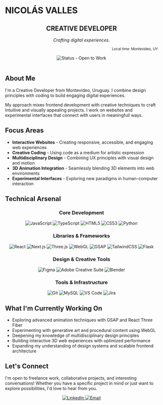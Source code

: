 # NICOLÁS VALLES

<div align="center">
  <h2>CREATIVE DEVELOPER</h2>
  <p><em>Crafting digital experiences.</em></p>
</div>

<p align="right">
  <sup>Local time: Montevideo, UY</sup>
</p>

<div align="center">
  <img src="https://img.shields.io/badge/Status-Open_to_Work-2EB67D?style=for-the-badge" alt="Status - Open to Work" />
</div>

<br />

## About Me

I'm a Creative Developer from Montevideo, Uruguay. I combine design principles with coding to build engaging digital experiences.

My approach mixes frontend development with creative techniques to craft intuitive and visually appealing projects. I work on websites and experimental interfaces that connect with users in meaningfull ways.

## Focus Areas

- **Interactive Websites** - Creating responsive, accessible, and engaging web experiences
- **Creative Coding** - Using code as a medium for artistic expression
- **Multidisciplinary Design** - Combining UX principles with visual design and motion
- **3D Animation Integration** - Seamlessly blending 3D elements into web environments
- **Experimental Interfaces** - Exploring new paradigms in human-computer interaction

## Technical Arsenal

<div align="center">

### Core Development
![JavaScript](https://img.shields.io/badge/JavaScript-F7DF1E?style=for-the-badge&logo=javascript&logoColor=black)
![TypeScript](https://img.shields.io/badge/TypeScript-3178C6?style=for-the-badge&logo=typescript&logoColor=white)
![HTML5](https://img.shields.io/badge/HTML5-E34F26?style=for-the-badge&logo=html5&logoColor=white)
![CSS3](https://img.shields.io/badge/CSS3-1572B6?style=for-the-badge&logo=css3&logoColor=white)
![Python](https://img.shields.io/badge/Python-3776AB?style=for-the-badge&logo=python&logoColor=white)

### Libraries & Frameworks
![React](https://img.shields.io/badge/React-61DAFB?style=for-the-badge&logo=react&logoColor=black)
![Next.js](https://img.shields.io/badge/Next.js-000000?style=for-the-badge&logo=next.js&logoColor=white)
![Three.js](https://img.shields.io/badge/Three.js-000000?style=for-the-badge&logo=three.js&logoColor=white)
![WebGL](https://img.shields.io/badge/WebGL-990000?style=for-the-badge&logo=webgl&logoColor=white)
![GSAP](https://img.shields.io/badge/GSAP-88CE02?style=for-the-badge&logo=greensock&logoColor=black)
![TailwindCSS](https://img.shields.io/badge/TailwindCSS-38B2AC?style=for-the-badge&logo=tailwind-css&logoColor=white)
![Flask](https://img.shields.io/badge/Flask-000000?style=for-the-badge&logo=flask&logoColor=white)

### Design & Creative Tools
![Figma](https://img.shields.io/badge/Figma-F24E1E?style=for-the-badge&logo=figma&logoColor=white)
![Adobe Creative Suite](https://img.shields.io/badge/Adobe-FF0000?style=for-the-badge&logo=adobe&logoColor=white)
![Blender](https://img.shields.io/badge/Blender-F5792A?style=for-the-badge&logo=blender&logoColor=white)

### Tools & Infrastructure
![Git](https://img.shields.io/badge/Git-F05032?style=for-the-badge&logo=git&logoColor=white)
![MySQL](https://img.shields.io/badge/MySQL-4479A1?style=for-the-badge&logo=mysql&logoColor=white)
![VS Code](https://img.shields.io/badge/VS_Code-007ACC?style=for-the-badge&logo=visual-studio-code&logoColor=white)
![Jira](https://img.shields.io/badge/Jira-0052CC?style=for-the-badge&logo=jira&logoColor=white)

</div>

## What I'm Currently Working On

- Exploring advanced animation techniques with GSAP and React Three Fiber
- Experimenting with generative art and procedural content using WebGL
- Deepening my knowledge of multidisciplinary design principles
- Building interactive 3D web experiences with optimized performance
- Expanding my understanding of design systems and scalable frontend architecture

## Let's Connect

I'm open to freelance work, collaborative projects, and interesting conversations! Whether you have a specific project in mind or just want to explore possibilities, I'd love to hear from you.

<div align="center">
  <a href="https://www.linkedin.com/in/yourusername/" target="_blank">
    <img src="https://img.shields.io/badge/LinkedIn-0077B5?style=for-the-badge&logo=linkedin&logoColor=white" alt="LinkedIn" />
  </a>
  <a href="mailto:nicovalles1900@gmail.com">
    <img src="https://img.shields.io/badge/Email-D14836?style=for-the-badge&logo=gmail&logoColor=white" alt="Email" />
  </a>
</div>
